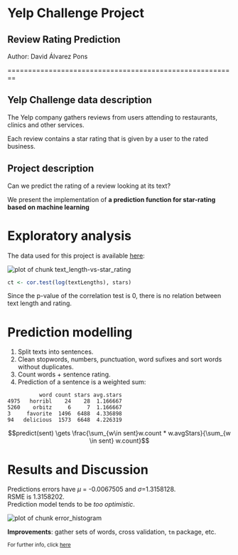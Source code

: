 Yelp Challenge Project
========================================================
## Review Rating Prediction
Author: David Álvarez Pons



========================================================

## Yelp Challenge data description

The Yelp company gathers reviews from users attending to restaurants, clinics and other services.

Each review contains a star rating that is given by a user to the rated business.

## Project description

Can we predict the rating of a review looking at its text?

We present the implementation of **a prediction function for star-rating based on machine learning**

Exploratory analysis
========================================================

The data used for this project is available [here](https://d396qusza40orc.cloudfront.net/dsscapstone/dataset/yelp_dataset_challenge_academic_dataset.zip):











<img src="slidedeck-figure/text_length-vs-star_rating-1.png" title="plot of chunk text_length-vs-star_rating" alt="plot of chunk text_length-vs-star_rating" style="display: block; margin: auto;" />


```r
ct <- cor.test(log(textLengths), stars)
```

Since the p-value of the correlation test is 0, there is no relation between text length and rating. 

Prediction modelling
========================================================

1. Split texts into sentences. 
2. Clean stopwords, numbers, punctuation, word sufixes and sort words without duplicates. 
3. Count words + sentence rating.
4. Prediction of a sentence is a weighted sum: 




```
          word count stars avg.stars
4975   horribl    24    28  1.166667
5260    orbitz     6     7  1.166667
3     favorite  1496  6488  4.336898
94   delicious  1573  6648  4.226319
```

$$predict(sent) \gets \frac{\sum_{w\in sent}w.count * w.avgStars}{\sum_{w \in sent} w.count}$$

Results and Discussion
========================================================












Predictions errors have $\mu$ = -0.0067505 and $\sigma$=1.3158128.  
RSME is 1.3158202.  
Prediction model tends to be *too optimistic*.

<img src="slidedeck-figure/error_histogram-1.png" title="plot of chunk error_histogram" alt="plot of chunk error_histogram" style="display: block; margin: auto;" />

**Improvements**: gather sets of words, cross validation, `tm` package, etc.

<small>For further info, click [here](https://github.com/davizuku/datascience-capstone)</small>


